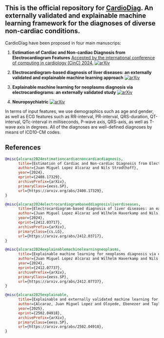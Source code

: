 ## This is the official repository for <ins>CardioDiag</ins>. An externally validated and explainable machine learning framework for the diagnoses of diverse non-cardiac conditions.

CardioDiag have been proposed in four main manuscrips:

1. **Estimation of Cardiac and Non-cardiac Diagnosis from Electrocardiogram Features** <ins>Accepted by the international conference of computing in cardiology (CinC) 2024.</ins> [![arXiv](https://img.shields.io/badge/arXiv-1234.56789-b31b1b.svg)](https://arxiv.org/abs/2408.17329)

2. **Electrocardiogram-based diagnosis of liver diseases: an externally validated and explainable machine learning approach** [![arXiv](https://img.shields.io/badge/arXiv-1234.56789-b31b1b.svg)](https://arxiv.org/abs/2412.03717)

3. **Explainable machine learning for neoplasms diagnosis via electrocardiograms: an externally validated study** [![arXiv](https://img.shields.io/badge/arXiv-1234.56789-b31b1b.svg)](https://arxiv.org/abs/2412.07737)
   
4. **Neuropsychiatric** [![arXiv](https://img.shields.io/badge/arXiv-1234.56789-b31b1b.svg)](https://arxiv.org/abs/2411.14886)


In terms of input features, we use demographics such as age and gender, as well as ECG features such as RR-interval, PR-interval, QRS-duration, QT-interval, QTc-interval in milliseconds, P-wave axis, QRS-axis, as well as T-wave axis in degrees. All of the diagnoses are well-defined diagnoses by means of ICD10-CM codes. 

## References

```bibtex
@misc{alcaraz2024estimationcardiacnoncardiacdiagnosis,
      title={Estimation of Cardiac and Non-cardiac Diagnosis from Electrocardiogram Features}, 
      author={Juan Miguel Lopez Alcaraz and Nils Strodthoff},
      year={2024},
      eprint={2408.17329},
      archivePrefix={arXiv},
      primaryClass={eess.SP},
      url={https://arxiv.org/abs/2408.17329}, 
}
```

```bibtex
@misc{alcaraz2024electrocardiogrambaseddiagnosisliverdiseases,
      title={Electrocardiogram-based diagnosis of liver diseases: an externally validated and explainable machine learning approach}, 
      author={Juan Miguel Lopez Alcaraz and Wilhelm Haverkamp and Nils Strodthoff},
      year={2024},
      eprint={2412.03717},
      archivePrefix={arXiv},
      primaryClass={cs.LG},
      url={https://arxiv.org/abs/2412.03717}, 
}
```

```bibtex
@misc{alcaraz2024explainablemachinelearningneoplasms,
      title={Explainable machine learning for neoplasms diagnosis via electrocardiograms: an externally validated study}, 
      author={Juan Miguel Lopez Alcaraz and Wilhelm Haverkamp and Nils Strodthoff},
      year={2024},
      eprint={2412.07737},
      archivePrefix={arXiv},
      primaryClass={eess.SP},
      url={https://arxiv.org/abs/2412.07737}, 
}
```

```bibtex
@misc{alcaraz2025explainable,
      title={Explainable and externally validated machine learning for neuropsychiatric diagnosis via electrocardiograms}, 
      author={Alcaraz, Juan Miguel Lopez and Oloyede, Ebenezer and Taylor, David and Haverkamp, Wilhelm and Strodthoff, Nils},
      year={2025},
      eprint={2502.04918},
      archivePrefix={arXiv},
      primaryClass={eess.SP},
      url={https://arxiv.org/abs/2502.04918}, 
}
```




